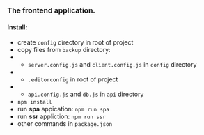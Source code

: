 ### The frontend application.

#### Install:
- create ```config``` directory in root of project
- copy files from ```backup``` directory:
- - ```server.config.js``` and ```client.config.js``` in ```config``` directory
- - ```.editorconfig``` in root of project
- - ```api.config.js``` and ```db.js``` in ```api``` directory
- ```npm install```
- run **spa** appication: ```npm run spa```
- run **ssr** appliction: ```npm run ssr```
- other commands in ```package.json```

